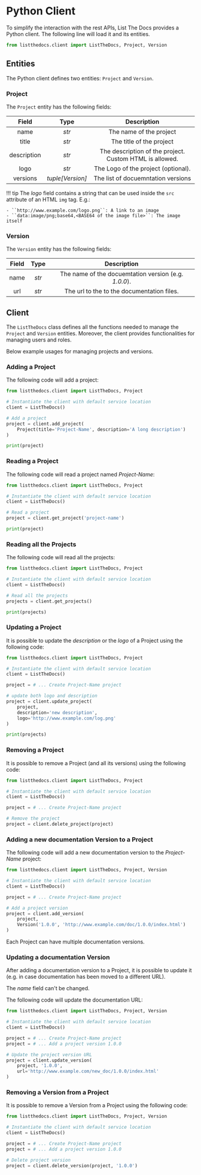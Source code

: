 # Python Client

To simplify the interaction with the rest APIs, List The Docs provides a
Python client. The following line will load it and its entities.

``` python
from listthedocs.client import ListTheDocs, Project, Version
```

## Entities

The Python client defines two entities: ``Project`` and ``Version``.

### Project

The ``Project`` entity has the following fields:

| Field       | Type  | Description |
|:-----------:|:-----:|:-----------:|
| name        | *str* | The name of the project |
| title       | *str* | The title of the project |
| description | *str* | The description of the project. Custom HTML is allowed. |
| logo        | *str* | The Logo of the project (optional). |
| versions    | *tuple[Version]* | The list of docuemntation versions |

!!! tip
    The *logo* field contains a string that can be used inside the ``src`` attribute
    of an HTML ``img`` tag. E.g.:

    - ``http://www.example.com/logo.png``: A link to an image
    - ``data:image/png;base64,<BASE64 of the image file>``: The image itself

### Version

The ``Version`` entity has the following fields:

| Field       | Type  | Description |
|:-----------:|:-----:|:-----------:|
| name        | *str* | The name of the docuemtation version (e.g. *1.0.0*). |
| url         | *str* | The url to the to the documentation files. |

## Client

The ``ListTheDocs`` class defines all the functions needed to manage
the ``Project`` and ``Version`` entities. Moreover, the client provides functionalities
for managing users and roles. 

Below example usages for managing projects and versions.

### Adding a Project

The following code will add a project:

``` python
from listthedocs.client import ListTheDocs, Project

# Instantiate the client with default service location
client = ListTheDocs()

# Add a project
project = client.add_project(
    Project(title='Project-Name', description='A long description')
)

print(project)
```

### Reading a Project

The following code will read a project named *Project-Name*:

``` python
from listthedocs.client import ListTheDocs, Project

# Instantiate the client with default service location
client = ListTheDocs()

# Read a project
project = client.get_project('project-name')

print(project)
```

### Reading all the Projects

The following code will read all the projects:

``` python
from listthedocs.client import ListTheDocs, Project

# Instantiate the client with default service location
client = ListTheDocs()

# Read all the projects
projects = client.get_projects()

print(projects)
```

### Updating a Project

It is possible to update the *description* or the *logo* of a Project using the following
code:

``` python
from listthedocs.client import ListTheDocs, Project

# Instantiate the client with default service location
client = ListTheDocs()

project = # ... Create Project-Name project

# update both logo and description
project = client.update_project(
    project, 
    description='new description',
    logo='http://www.example.com/log.png'
)

print(projects)
```

### Removing a Project

It is possible to remove a Project (and all its versions) using the following code:

``` python
from listthedocs.client import ListTheDocs, Project

# Instantiate the client with default service location
client = ListTheDocs()

project = # ... Create Project-Name project

# Remove the project
project = client.delete_project(project)
```

### Adding a new documentation Version to a Project

The following code will add a new documentation version to the *Project-Name*
project:

``` python
from listthedocs.client import ListTheDocs, Project, Version

# Instantiate the client with default service location
client = ListTheDocs()

project = # ... Create Project-Name project

# Add a project version
project = client.add_version(
    project, 
    Version('1.0.0', 'http://www.example.com/doc/1.0.0/index.html')
)
```

Each Project can have multiple documentation versions.

### Updating a documentation Version

After adding a documentation version to a Project, it is possible to update
it (e.g. in case documentation has been moved to a different URL).

The *name* field can't be changed.

The following code will update the documentation URL:

``` python
from listthedocs.client import ListTheDocs, Project, Version

# Instantiate the client with default service location
client = ListTheDocs()

project = # ... Create Project-Name project
project = # ... Add a project version 1.0.0

# Update the project version URL
project = client.update_version(
    project, '1.0.0', 
    url='http://www.example.com/new_doc/1.0.0/index.html'
)
```

### Removing a Version from a Project

It is possible to remove a Version from a Project using the following code:

``` python
from listthedocs.client import ListTheDocs, Project, Version

# Instantiate the client with default service location
client = ListTheDocs()

project = # ... Create Project-Name project
project = # ... Add a project version 1.0.0

# Delete project version
project = client.delete_version(project, '1.0.0')
```

